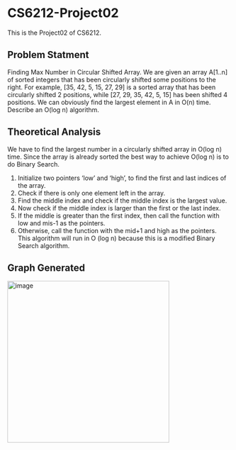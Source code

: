 # CS6212-Project02
This is the Project02 of CS6212. 
## Problem Statment
Finding Max Number in Circular Shifted Array.
We are given an array A[1..n] of sorted integers that has been circularly shifted some positions to the right. For example, [35, 42, 5, 15, 27, 29] is a sorted array that has been circularly shifted 2 positions, while [27, 29, 35, 42, 5, 15] has been shifted 4 positions. We can obviously find the largest element in A in O(n) time. Describe an O(log n) algorithm.

## Theoretical Analysis
We have to find the largest number in a circularly shifted array in O(log n) time. Since the array is already sorted the best way to achieve O(log n) is to do Binary Search.

1.	Initialize two pointers ‘low’ and ‘high’, to find the first and last indices of the array.
2.	Check if there is only one element left in the array. 
3.	Find the middle index and check if the middle index is the largest value.
4.	Now check if the middle index is larger than the first or the last index.
5.	If the middle is greater than the first index, then call the function with low and mis-1 as the pointers.
6.	Otherwise, call the function with the mid+1 and high as the pointers.
This algorithm will run in O (log n) because this is a modified Binary Search algorithm.

## Graph Generated 
<img width="365" alt="image" src="https://github.com/varadasainikhil/CS6212-Project02/assets/53186086/e3b794bf-1927-4d09-82ee-45197df2f5ab">

